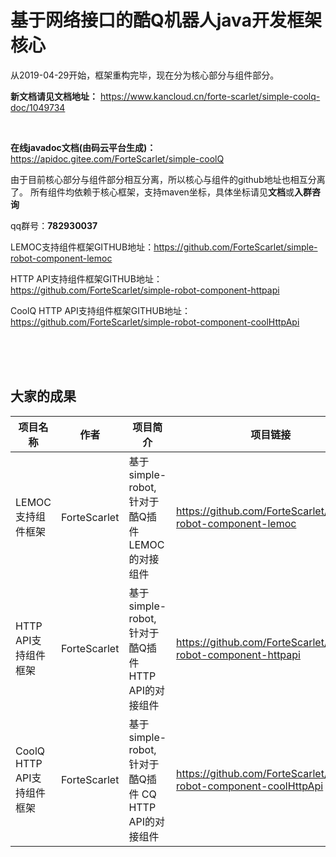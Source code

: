 # 基于网络接口的酷Q机器人java开发框架核心


从2019-04-29开始，框架重构完毕，现在分为核心部分与组件部分。

**新文档请见文档地址：**
https://www.kancloud.cn/forte-scarlet/simple-coolq-doc/1049734

<br>

**在线javadoc文档(由码云平台生成)：**
https://apidoc.gitee.com/ForteScarlet/simple-coolQ

由于目前核心部分与组件部分相互分离，所以核心与组件的github地址也相互分离了。
所有组件均依赖于核心框架，支持maven坐标，具体坐标请见**文档**或**入群咨询**

qq群号：**782930037**

LEMOC支持组件框架GITHUB地址：https://github.com/ForteScarlet/simple-robot-component-lemoc

HTTP API支持组件框架GITHUB地址：https://github.com/ForteScarlet/simple-robot-component-httpapi 

CoolQ HTTP API支持组件框架GITHUB地址：https://github.com/ForteScarlet/simple-robot-component-coolHttpApi


<br>
<br>
<br>

## 大家的成果

|项目名称|作者|项目简介|项目链接|
|--------|----|--------|--------|
|LEMOC支持组件框架|         ForteScarlet| 基于simple-robot, 针对于酷Q插件 LEMOC 的对接组件 | https://github.com/ForteScarlet/simple-robot-component-lemoc |
|HTTP API支持组件框架|      ForteScarlet| 基于simple-robot, 针对于酷Q插件 HTTP API的对接组件 | https://github.com/ForteScarlet/simple-robot-component-httpapi |
|CoolQ HTTP API支持组件框架|ForteScarlet| 基于simple-robot, 针对于酷Q插件 CQ HTTP API的对接组件 | https://github.com/ForteScarlet/simple-robot-component-coolHttpApi |




